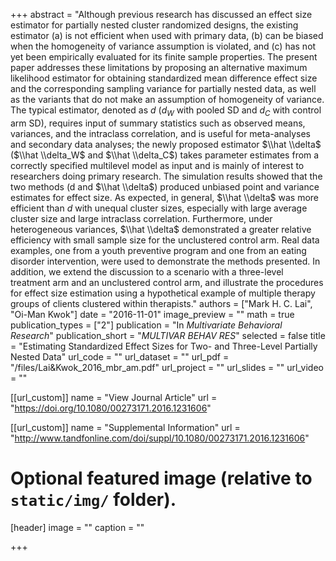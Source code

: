+++
abstract = "Although previous research has discussed an effect size estimator for partially nested cluster randomized designs, the existing estimator (a) is not efficient when used with primary data, (b) can be biased when the homogeneity of variance assumption is violated, and (c) has not yet been empirically evaluated for its finite sample properties. The present paper addresses these limitations by proposing an alternative maximum likelihood estimator for obtaining standardized mean difference effect size and the corresponding sampling variance for partially nested data, as well as the variants that do not make an assumption of homogeneity of variance. The typical estimator, denoted as $d$ ($d_W$ with pooled SD and $d_C$ with control arm SD), requires input of summary statistics such as observed means, variances, and the intraclass correlation, and is useful for meta-analyses and secondary data analyses; the newly proposed estimator $\\hat \\delta$ ($\\hat \\delta_W$ and $\\hat \\delta_C$) takes parameter estimates from a correctly specified multilevel model as input and is mainly of interest to researchers doing primary research. The simulation results showed that the two methods (d and $\\hat \\delta$) produced unbiased point and variance estimates for effect size. As expected, in general, $\\hat \\delta$ was more efficient than $d$ with unequal cluster sizes, especially with large average cluster size and large intraclass correlation. Furthermore, under heterogeneous variances, $\\hat \\delta$ demonstrated a greater relative efficiency with small sample size for the unclustered control arm. Real data examples, one from a youth preventive program and one from an eating disorder intervention, were used to demonstrate the methods presented. In addition, we extend the discussion to a scenario with a three-level treatment arm and an unclustered control arm, and illustrate the procedures for effect size estimation using a hypothetical example of multiple therapy groups of clients clustered within therapists."
authors = ["Mark H. C. Lai", "Oi-Man Kwok"]
date = "2016-11-01"
image_preview = ""
math = true
publication_types = ["2"]
publication = "In *Multivariate Behavioral Research*"
publication_short = "*MULTIVAR BEHAV RES*"
selected = false
title = "Estimating Standardized Effect Sizes for Two- and Three-Level Partially Nested Data"
url_code = ""
url_dataset = ""
url_pdf = "/files/Lai&Kwok_2016_mbr_am.pdf"
url_project = ""
url_slides = ""
url_video = ""

[[url_custom]]
name = "View Journal Article"
url = "https://doi.org/10.1080/00273171.2016.1231606"

[[url_custom]]
name = "Supplemental Information"
url = "http://www.tandfonline.com/doi/suppl/10.1080/00273171.2016.1231606"

# Optional featured image (relative to `static/img/` folder).
[header]
image = ""
caption = ""

+++


